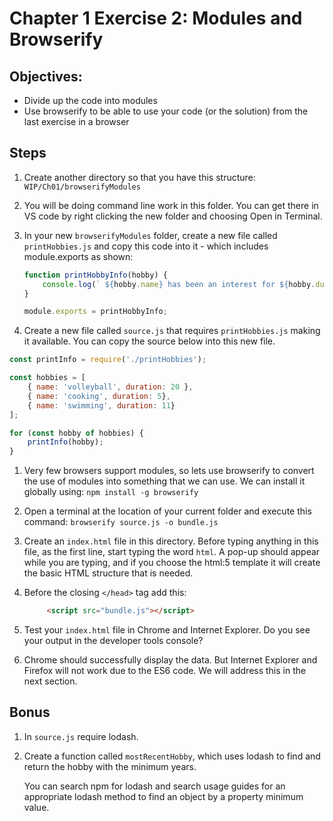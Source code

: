 # Chapter 1 Exercise 2: Modules and Browserify

## Objectives:
* Divide up the code into modules
* Use browserify to be able to use your code (or the solution) from the last exercise in a browser

## Steps

1. Create another directory so that you have this structure: `WIP/Ch01/browserifyModules` 

1. You will be doing command line work in this folder. You can get there in VS code by right clicking the new folder and choosing Open in Terminal.

1. In your new `browserifyModules` folder, create a new file called `printHobbies.js` and copy this code into it - which includes module.exports as shown:

    ``` javascript
    function printHobbyInfo(hobby) {
        console.log(` ${hobby.name} has been an interest for ${hobby.duration} years`)
    }

    module.exports = printHobbyInfo;
    ```

1. Create a new file called `source.js` that requires `printHobbies.js` making it available. You can copy the source below into this new file.

``` javascript
const printInfo = require('./printHobbies');

const hobbies = [
    { name: 'volleyball', duration: 20 },
    { name: 'cooking', duration: 5},
    { name: 'swimming', duration: 11}
];

for (const hobby of hobbies) {
    printInfo(hobby);
}
```

1. Very few browsers support modules, so lets use browserify to convert the use of modules into something that we can use. We can install it globally using:
```npm install -g browserify``` 

1. Open a terminal at the location of your current folder and execute this command: `browserify source.js -o bundle.js`

1. Create an `index.html` file in this directory. Before typing anything in this file, as the first line, start typing the word `html`. A pop-up should appear while you are typing, and if you choose the html:5 template it will create the basic HTML structure that is needed.

1. Before the closing `</head>` tag add this:

    ```html
         <script src="bundle.js"></script> 
    ```

1. Test your `index.html` file in Chrome and Internet Explorer. Do you see your output in the developer tools console?

1. Chrome should successfully display the data. But Internet Explorer and Firefox will not work due to the ES6 code. We will address this in the next section. 

## Bonus

1. In `source.js` require lodash.

1. Create a function called `mostRecentHobby`, which uses lodash to find and return the hobby with the minimum years. 

    You can search npm for lodash and search usage guides for an appropriate lodash method to find an object by a property minimum value.